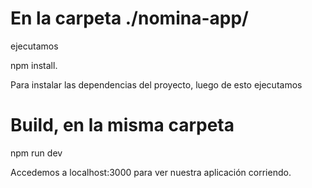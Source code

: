 # En la carpeta ./nomina-app/ 

ejecutamos

npm install.

Para instalar las dependencias del proyecto, luego de esto ejecutamos

# Build, en la misma carpeta

npm run dev

Accedemos a localhost:3000 para ver nuestra aplicación corriendo.


